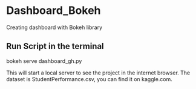 # Dashboard_Bokeh
Creating dashboard with Bokeh library

## Run Script in the terminal
bokeh serve dashboard_gh.py

This will start a local server to see the project in the internet browser.
The dataset is StudentPerformance.csv, you can find it on kaggle.com.
